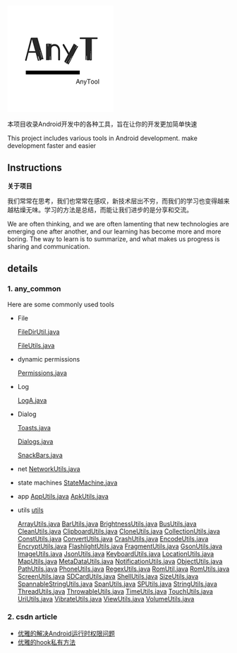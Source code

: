 ![logo](art/anytool2.png)

本项目收录Android开发中的各种工具，旨在让你的开发更加简单快速

This project includes various tools in Android development. make development faster and easier


## Instructions

**关于项目**

我们常常在思考，我们也常常在感叹，新技术层出不穷，而我们的学习也变得越来越枯燥无味。学习的方法是总结，而能让我们进步的是分享和交流。

We are often thinking, and we are often lamenting that new technologies are emerging one after another, and our learning has become more and more boring. The way to learn is to summarize, and what makes us progress is sharing and communication.


## details

### 1. any_common

Here are some commonly used tools

- File

  [FileDirUtil.java](any_common/src/main/java/com/dds/common/file/FileDirUtil.java)   
  
  [FileUtils.java](any_common/src/main/java/com/dds/common/file/FileUtils.java)    
  
- dynamic permissions

  [Permissions.java](any_common/src/main/java/com/dds/common/permission/Permissions.java)   
  
- Log

  [LogA.java](any_common/src/main/java/com/dds/common/log/LogUtils.java)

- Dialog

  [Toasts.java](any_common/src/main/java/com/dds/common/Toasts.java)

  [Dialogs.java](any_common/src/main/java/com/dds/common/Dialogs.java)

  [SnackBars.java](any_common/src/main/java/com/dds/common/snack/SnackBars.java)

- net
  [NetworkUtils.java](any_common/src/main/java/com/dds/common/net/NetworkUtils.java)

- state machines
  [StateMachine.java](any_common/src/main/java/com/dds/common/state/StateMachine.java)

- app
  [AppUtils.java](any_common/src/main/java/com/dds/common/app/AppUtils.java)
  [ApkUtils.java](any_common/src/main/java/com/dds/common/app/ApkUtil.java)

- utils
  [utils](any_common/src/main/java/com/dds/common/utils)

  [ArrayUtils.java](any_common/src/main/java/com/dds/common/utils/ArrayUtils.java)
  [BarUtils.java](any_common/src/main/java/com/dds/common/utils/BarUtils.java)
  [BrightnessUtils.java](any_common/src/main/java/com/dds/common/utils/BrightnessUtils.java)
  [BusUtils.java](any_common/src/main/java/com/dds/common/utils/BusUtils.java)
  [CleanUtils.java](any_common/src/main/java/com/dds/common/utils/CleanUtils.java)
  [ClipboardUtils.java](any_common/src/main/java/com/dds/common/utils/ClipboardUtils.java)
  [CloneUtils.java](any_common/src/main/java/com/dds/common/utils/CloneUtils.java)
  [CollectionUtils.java](any_common/src/main/java/com/dds/common/utils/CollectionUtils.java)
  [ConstUtils.java](any_common/src/main/java/com/dds/common/utils/ConstUtils.java)
  [ConvertUtils.java](any_common/src/main/java/com/dds/common/utils/ConvertUtils.java)
  [CrashUtils.java](any_common/src/main/java/com/dds/common/utils/CrashUtils.java)
  [EncodeUtils.java](any_common/src/main/java/com/dds/common/utils/EncodeUtils.java)
  [EncryptUtils.java](any_common/src/main/java/com/dds/common/utils/EncryptUtils.java)
  [FlashlightUtils.java](any_common/src/main/java/com/dds/common/utils/FlashlightUtils.java)
  [FragmentUtils.java](any_common/src/main/java/com/dds/common/utils/FragmentUtils.java)
  [GsonUtils.java](any_common/src/main/java/com/dds/common/utils/GsonUtils.java)
  [ImageUtils.java](any_common/src/main/java/com/dds/common/utils/ImageUtils.java)
  [JsonUtils.java](any_common/src/main/java/com/dds/common/utils/JsonUtils.java)
  [KeyboardUtils.java](any_common/src/main/java/com/dds/common/utils/KeyboardUtils.java)
  [LocationUtils.java](any_common/src/main/java/com/dds/common/utils/LocationUtils.java)
  [MapUtils.java](any_common/src/main/java/com/dds/common/utils/MapUtils.java)
  [MetaDataUtils.java](any_common/src/main/java/com/dds/common/utils/MetaDataUtils.java)
  [NotificationUtils.java](any_common/src/main/java/com/dds/common/utils/NotificationUtils.java)
  [ObjectUtils.java](any_common/src/main/java/com/dds/common/utils/ObjectUtils.java)
  [PathUtils.java](any_common/src/main/java/com/dds/common/utils/PathUtils.java)
  [PhoneUtils.java](any_common/src/main/java/com/dds/common/utils/PhoneUtils.java)
  [RegexUtils.java](any_common/src/main/java/com/dds/common/utils/RegexUtils.java)
  [RomUtil.java](any_common/src/main/java/com/dds/common/utils/RomUtil.java)
  [RomUtils.java](any_common/src/main/java/com/dds/common/utils/RomUtils.java)
  [ScreenUtils.java](any_common/src/main/java/com/dds/common/utils/ScreenUtils.java)
  [SDCardUtils.java](any_common/src/main/java/com/dds/common/utils/SDCardUtils.java)
  [ShellUtils.java](any_common/src/main/java/com/dds/common/utils/ShellUtils.java)
  [SizeUtils.java](any_common/src/main/java/com/dds/common/utils/SizeUtils.java)
  [SpannableStringUtils.java](any_common/src/main/java/com/dds/common/utils/SpannableStringUtils.java)
  [SpanUtils.java](any_common/src/main/java/com/dds/common/utils/SpanUtils.java)
  [SPUtils.java](any_common/src/main/java/com/dds/common/utils/SPUtils.java)
  [StringUtils.java](any_common/src/main/java/com/dds/common/utils/StringUtils.java)
  [ThreadUtils.java](any_common/src/main/java/com/dds/common/utils/ThreadUtils.java)
  [ThrowableUtils.java](any_common/src/main/java/com/dds/common/utils/ThrowableUtils.java)
  [TimeUtils.java](any_common/src/main/java/com/dds/common/utils/TimeUtils.java)
  [TouchUtils.java](any_common/src/main/java/com/dds/common/utils/TouchUtils.java)
  [UriUtils.java](any_common/src/main/java/com/dds/common/utils/UriUtils.java)
  [VibrateUtils.java](any_common/src/main/java/com/dds/common/utils/VibrateUtils.java)
  [ViewUtils.java](any_common/src/main/java/com/dds/common/utils/ViewUtils.java)
  [VolumeUtils.java](any_common/src/main/java/com/dds/common/utils/VolumeUtils.java)


  
### 2. csdn article

- [优雅的解决Android运行时权限问题](https://blog.csdn.net/u011077027/article/details/100694123)
- [优雅的hook私有方法](https://blog.csdn.net/u011077027/article/details/102630313)
 

 
